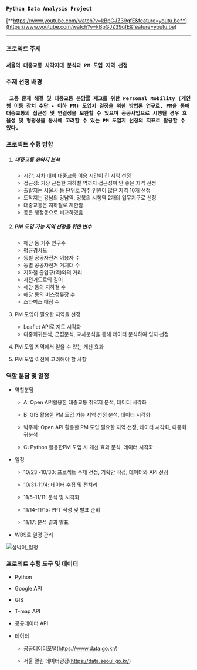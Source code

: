 ### `Python Data Analysis Project`

[**https://www.youtube.com/watch?v=kBpGJZ39qfE&feature=youtu.be**](https://www.youtube.com/watch?v=kBpGJZ39qfE&feature=youtu.be) 

---

### 프로젝트 주제

### `서울의 대중교통 사각지대 분석과 PM 도입 지역 선정`



### 주제 선정 배경

### ` 교통 문제 해결 및 대중교통 분담률 제고를 위한 Personal Mobility (개인형 이동 장치 수단 - 이하 PM) 도입지 결정을 위한 방법론 연구로, PM을 통해 대중교통의 접근성 및 연결성을 보완할 수 있으며 공공사업으로 시행될 경우 효율성 및 형평성을 동시에 고려할 수 있는 PM 도입지 선정의 지표로 활용할 수 있다.`



### 프로젝트 수행 방향

1. ##### 대중교통 취약지 분석

   - 시간: 자차 대비 대중교통 이용 시간이 긴 지역 선정
   - 접근성: 가장 근접한 지하쳘 역까지 접근성이 안 좋은 지역 선정
   - 출발지는 서울시 동 단위로 거주 인원이 많은 지역 10개 선정
   - 도착지는 강남의 강남역, 강북의 시청역 2개의 업무지구로 선정
   - 대중교통은 지하철로 제한함
   - 동은 행정동으로 비교하였음
   
2. ##### PM 도입 가능 지역 선정을 위한 변수

   - 해당 동 거주 인구수 
   - 평균경사도
   - 동별 공공자전거 이용자 수
   - 동별 공공자전거 거치대 수
   - 지하철 출입구(역)와의 거리 
   - 자전거도로의 길이 
   - 해당 동의 지하철 수
   - 해당 동의 버스정류장 수
   - 스타벅스 매장 수

3. PM 도입이 필요한 지역을 선정

   - Leaflet API로 지도 시각화
   - 다중회귀분석, 군집분석, 교차분석을 통해 데이터 분석하여 입지 선정

4. PM 도입 지역에서 얻을 수 있는 개선 효과

5. PM 도입 이전에 고려해야 할 사항

### 역할 분담 및 일정

- 역할분담

  - A: Open API활용한 대중교통 취약지 분석, 데이터 시각화

  - B: GIS 활용한 PM 도입 가능 지역 선정 분석, 데이터 시각화

  - 박주희: Open API 활용한 PM 도입 필요한 지역 선정, 데이터 시각화, 다중회귀분석

  - C: Python 활용한PM 도입 시 개선 효과 분석, 데이터 시각화

  

- 일정

  - 10/23 -10/30: 프로젝트 주제 선정, 기획안 작성, 데이터와 API 선정

  - 10/31-11/4: 데이터 수집 및 전처리

  - 11/5-11/11: 분석 및 시각화

  - 11/14-11/15: PPT 작성 및 발표 준비

  - 11/17: 분석 결과 발표 
  
- WBS로 일정 관리

![삼박이_일정](https://user-images.githubusercontent.com/69948723/97773587-70697000-1b94-11eb-9a84-b5edeba39bb5.JPG)

### 프로젝트 수행 도구 및 데이터

- Python
- Google API
- GIS
- T-map API
- 공공데이터 API
- 데이터

  - 공공데이터포털(https://www.data.go.kr/)

  - 서울 열린 데이터광장(https://data.seoul.go.kr/)

